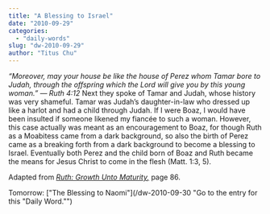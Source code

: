 ```yaml
---
title: "A Blessing to Israel"
date: "2010-09-29"
categories: 
  - "daily-words"
slug: "dw-2010-09-29"
author: "Titus Chu"
---
```


_“Moreover, may your house be like the house of Perez whom Tamar bore to Judah, through the offspring which the Lord will give you by this young woman.” — Ruth 4:12_ Next they spoke of Tamar and Judah, whose history was very shameful. Tamar was Judah’s daughter-in-law who dressed up like a harlot and had a child through Judah. If I were Boaz, I would have been insulted if someone likened my fiancée to such a woman. However, this case actually was meant as an encouragement to Boaz, for though Ruth as a Moabitess came from a dark background, so also the birth of Perez came as a breaking forth from a dark background to become a blessing to Israel. Eventually both Perez and the child born of Boaz and Ruth became the means for Jesus Christ to come in the flesh (Matt. 1:3, 5).

Adapted from _[Ruth: Growth Unto Maturity](/book-ruth/ "Go to the listing for this book.")[,](/book-journey/ "Go to the listing for this book.")_ page 86.

Tomorrow: ["The Blessing to Naomi"](/dw-2010-09-30 "Go to the entry for this "Daily Word."")
